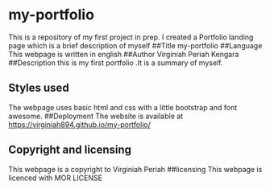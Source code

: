 # my-portfolio
This is a repository of my first project in prep. I created a Portfolio landing page which is a brief description of myself
##Title
my-portfolio
##Language
This webpage is written in english
##Author
Virginiah Periah Kengara
##Description
this is my first portfolio .It is a summary of myself.
## Styles used
The webpage uses basic html and css with a little bootstrap and font awesome.
##Deployment
The website is available at 
 https://virginiah894.github.io/my-portfolio/
## Copyright and licensing
This webpage is a copyright to Virginiah Periah 
##licensing
This webpage is licenced with MOR LICENSE
